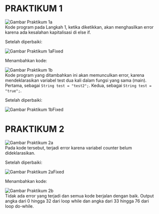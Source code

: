 # PRAKTIKUM 1

![Gambar Praktikum 1a](img/Praktikum1a.png)  
Kode program pada Langkah 1, ketika diketikkan, akan menghasilkan error karena ada kesalahan kapitalisasi di else if.

Setelah diperbaiki:

![Gambar Praktikum 1aFixed](img/Praktikum1aFixed.png)

Menambahkan kode:

![Gambar Praktikum 1b](img/Praktikum1b.png)  
Kode program yang ditambahkan ini akan memunculkan error, karena mendeklarasikan variabel test dua kali dalam fungsi yang sama (main). Pertama, sebagai `String test = "test2";`. Kedua, sebagai `String test = "true";`.

Setelah diperbaiki:

![Gambar Praktikum 1bFixed](img/Praktikum1bFixed.png)

# PRAKTIKUM 2

![Gambar Praktikum 2a](img/Praktikum2a.png)  
Pada kode tersebut, terjadi error karena variabel counter belum dideklarasikan.

Setelah diperbaiki:

![Gambar Praktikum 2aFixed](img/Praktikum2aFixed.png)

Menambahkan kode:

![Gambar Praktikum 2b](img/Praktikum2b.png)  
Tidak ada error yang terjadi dan semua kode berjalan dengan baik. Output angka dari 0 hingga 32 dari loop while dan angka dari 33 hingga 76 dari loop do-while. 